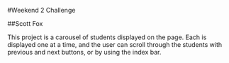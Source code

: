 #Weekend 2 Challenge

##Scott Fox

This project is a carousel of students displayed on the page. Each is displayed one at a time, and the user can scroll through the students with previous and next buttons, or by using the index bar. 
